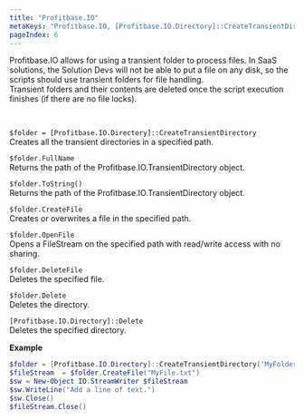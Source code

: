 ```yaml
---
title: "Profitbase.IO"
metaKeys: "Profitbase.IO, [Profitbase.IO.Directory]::CreateTransientDirectory, $folder.FullName, $folder.ToString(), $folder.CreateFile, $folder.OpenFile, $folder.DeleteFile, $folder.Delete, [Profitbase.IO.Directory]::Delete, Opens a FileStream"
pageIndex: 6
---
```


Profitbase.IO allows for using a transient folder to process files. In SaaS solutions, the Solution Devs will not be able to put a file on any disk, so the scripts should use transient folders for file handling.  
Transient folders and their contents are deleted once the script execution finishes (if there are no file locks).

<br/>

`$folder = [Profitbase.IO.Directory]::CreateTransientDirectory`  
Creates all the transient directories in a specified path.

`$folder.FullName`  
Returns the path of the Profitbase.IO.TransientDirectory object.

`$folder.ToString()`  
Returns the path of the Profitbase.IO.TransientDirectory object.

`$folder.CreateFile`  
Creates or overwrites a file in the specified path.

`$folder.OpenFile`  
Opens a FileStream on the specified path with read/write access with no sharing.

`$folder.DeleteFile`  
Deletes the specified file.

`$folder.Delete`  
Deletes the directory.

`[Profitbase.IO.Directory]::Delete`  
Deletes the specified directory.

**Example**

```powershell
$folder = [Profitbase.IO.Directory]::CreateTransientDirectory('MyFolder')
$fileStream  = $folder.CreateFile("MyFile.txt")
$sw = New-Object IO.StreamWriter $fileStream
$sw.WriteLine("Add a line of text.")
$sw.Close()
$fileStream.Close()
```
